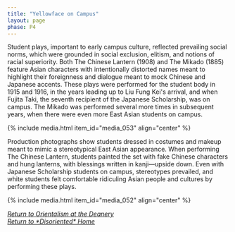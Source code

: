 ```yaml
---
title: "Yellowface on Campus"
layout: page
phase: P4
---
```


Student plays, important to early campus culture, reflected prevailing social norms, which were grounded in social exclusion, elitism, and notions of racial superiority. Both The Chinese Lantern (1908) and The Mikado (1885) feature Asian characters with intentionally distorted names meant to highlight their foreignness and dialogue meant to mock Chinese and Japanese accents. These plays were performed for the student body in 1915 and 1916, in the years leading up to Liu Fung Kei's arrival, and when Fujita Taki, the seventh recipient of the Japanese Scholarship, was on campus. The Mikado was performed several more times in subsequent years, when there were even more East Asian students on campus.  ​

{% include media.html item_id="media_053" align="center" %}

Production photographs show students dressed in costumes and makeup meant to mimic a stereotypical East Asian appearance. When performing The Chinese Lantern, students painted the set with fake Chinese characters and hung lanterns, with blessings written in kanji—upside down. Even with Japanese Scholarship students on campus, stereotypes prevailed, and white students felt comfortable ridiculing Asian people and cultures by performing these plays.

{% include media.html item_id="media_052" align="center" %}

<section class="container py-3">
    <div class="row">
        <div class="link-container">
            <a class="link-button mx-1" href="{{ '/current/disoriented/scholarship-recipients/' | relative_url}}"><em>Return to Orientalism at the Deanery</em></a>
        </div>
        <div class="link-container">
            <a class="link-button mx-1" href="{{ '/current/disoriented/scholarship-recipients/' | relative_url}}"><em>Return to *Disoriented* Home</em></a>
        </div>
    </div>
</section>